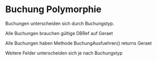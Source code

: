 Buchung Polymorphie
===================

Buchungen unterscheiden sich durch Buchungstyp.

Alle Buchungen brauchen gültige DBRef auf Geraet

Alle Buchungen haben Methode BuchungAusfuehren() returns Geraet


Weitere Felder unterscheiden sich je nach Buchungstyp